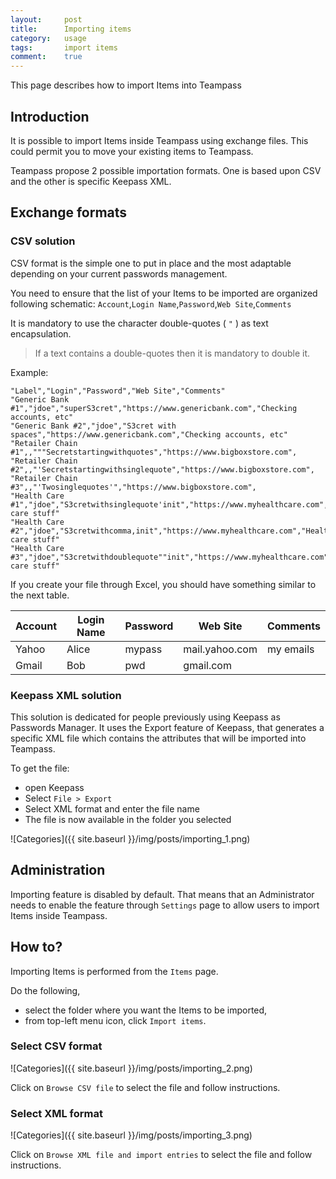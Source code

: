 ```yaml
---
layout:     post
title:      Importing items
category:   usage
tags:       import items
comment:    true
---
```


This page describes how to import Items into Teampass

## Introduction

It is possible to import Items inside Teampass using exchange files. This could permit you to move your existing items to Teampass.

Teampass propose 2 possible importation formats. One is based upon CSV and the other is specific Keepass XML.

## Exchange formats

### CSV solution

CSV format is the simple one to put in place and the most adaptable depending on your current passwords management.

You need to ensure that the list of your Items to be imported are organized following schematic: `Account`,`Login Name`,`Password`,`Web Site`,`Comments`

It is mandatory to use the character double-quotes ( `"` ) as text encapsulation.

> If a text contains a double-quotes then it is mandatory to double it. 

Example:

```
"Label","Login","Password","Web Site","Comments"
"Generic Bank #1","jdoe","superS3cret","https://www.genericbank.com","Checking accounts, etc"
"Generic Bank #2","jdoe","S3cret with spaces","https://www.genericbank.com","Checking accounts, etc"
"Retailer Chain #1",,"""Secretstartingwithquotes","https://www.bigboxstore.com",
"Retailer Chain #2",,"'Secretstartingwithsinglequote","https://www.bigboxstore.com",
"Retailer Chain #3",,"'Twosinglequotes'","https://www.bigboxstore.com",
"Health Care #1","jdoe","S3cretwithsinglequote'init","https://www.myhealthcare.com","Health care stuff"
"Health Care #2","jdoe","S3cretwithcomma,init","https://www.myhealthcare.com","Health care stuff"
"Health Care #3","jdoe","S3cretwithdoublequote""init","https://www.myhealthcare.com","Health care stuff"
```

If you create your file through Excel, you should have something similar to the next table.

<table>
  <thead>
    <tr>
      <th>Account</th>
      <th>Login Name</th>
      <th>Password</th>
      <th>Web Site</th>
      <th>Comments</th>
    </tr>
  </thead>
  <tbody>
    <tr>
      <td>Yahoo</td>
      <td>Alice</td>
      <td>mypass</td>
      <td>mail.yahoo.com</td>
      <td>my emails</td>
    </tr>
    <tr>
      <td>Gmail</td>
      <td>Bob</td>
      <td>pwd</td>
      <td>gmail.com</td>
      <td></td>
    </tr>
  </tbody>
</table>

### Keepass XML solution

This solution is dedicated for people previously using Keepass as Passwords Manager.
It uses the Export feature of Keepass, that generates a specific XML file which contains the attributes that will be imported into Teampass.

To get the file:

* open Keepass
* Select `File > Export`
* Select XML format and enter the file name
* The file is now available in the folder you selected

![Categories]({{ site.baseurl }}/img/posts/importing_1.png)

## Administration

Importing feature is disabled by default. That means that an Administrator needs to enable the feature through `Settings` page to allow users to import Items inside Teampass.

## How to?

Importing Items is performed from the `Items` page. 

Do the following, 

* select the folder where you want the Items to be imported,
* from top-left menu icon, click `Import items`.

### Select CSV format

![Categories]({{ site.baseurl }}/img/posts/importing_2.png)

Click on `Browse CSV file` to select the file and follow instructions.

### Select XML format

![Categories]({{ site.baseurl }}/img/posts/importing_3.png)

Click on `Browse XML file and import entries` to select the file and follow instructions.

